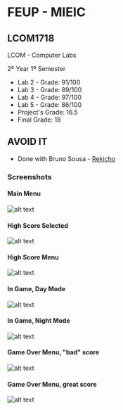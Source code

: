 # FEUP - MIEIC 

## LCOM1718

LCOM - Computer Labs 

2º Year 1º Semester

* Lab 2 - Grade: 91/100 
* Lab 3 - Grade: 89/100 
* Lab 4 - Grade: 97/100 
* Lab 5 - Grade: 86/100 
* Project's Grade: 16.5
* Final Grade: 18

## AVOID IT 

* Done with Bruno Sousa - [Rekicho](https://github.com/Rekicho)

### Screenshots

#### Main Menu

![alt text](https://github.com/FagoThipster/LCOM1718/blob/master/proj/inGamePhotos/MainMenu.jpg)


#### High Score Selected

![alt text](https://github.com/FagoThipster/LCOM1718/blob/master/proj/inGamePhotos/MainMenu_HighScore_Selected.jpg)


#### High Score Menu

![alt text](https://github.com/FagoThipster/LCOM1718/blob/master/proj/inGamePhotos/HighScoreMenu.jpg)


#### In Game, Day Mode

![alt text](https://github.com/FagoThipster/LCOM1718/blob/master/proj/inGamePhotos/InGameDayMode.jpg)


#### In Game, Night Mode

![alt text](https://github.com/FagoThipster/LCOM1718/blob/master/proj/inGamePhotos/InGameNightMode.jpg)


#### Game Over Menu, "bad" score

![alt text](https://github.com/FagoThipster/LCOM1718/blob/master/proj/inGamePhotos/GameOverMenu.jpg)


#### Game Over Menu, great score

![alt text](https://github.com/FagoThipster/LCOM1718/blob/master/proj/inGamePhotos/GameOverMenu_GreatScore_withName.jpg)
